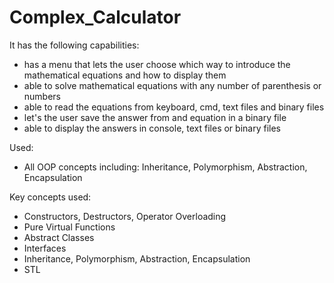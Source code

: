 # Complex_Calculator

It has the following capabilities:

* has a menu that lets the user choose which way to introduce the mathematical equations and how to display them
* able to solve mathematical equations with any number of parenthesis or numbers
* able to read the equations from keyboard, cmd,  text files and binary files
* let's the user save the answer from and equation in a binary file
* able to display the answers in console, text files or binary files



Used:

* All OOP concepts including:   Inheritance, Polymorphism, Abstraction, Encapsulation   
                             
Key concepts used: 
  * Constructors, Destructors, Operator Overloading
  * Pure Virtual Functions
  * Abstract Classes
  * Interfaces
  * Inheritance, Polymorphism, Abstraction, Encapsulation
  * STL



